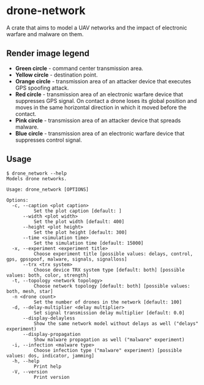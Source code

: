 # drone-network

A crate that aims to model a UAV networks and the impact of electronic warfare and malware on them.

## Render image legend

* **Green circle** - command center transmission area.
* **Yellow circle** - destination point.
* **Orange circle** - transmission area of an attacker device that executes GPS spoofing attack.
* **Red circle** - transmission area of an electronic warfare device that suppresses GPS signal.
  On contact a drone loses its global position and moves in the same horizontal direction in which it moved before the contact.
* **Pink circle** - transmission area of an attacker device that spreads malware.
* **Blue circle** - transmission area of an electronic warfare device that suppresses control signal.

## Usage

```shell
$ drone_network --help
Models drone networks.

Usage: drone_network [OPTIONS]

Options:
  -c, --caption <plot caption>
          Set the plot caption [default: ]
      --width <plot width>
          Set the plot width [default: 400]
      --height <plot height>
          Set the plot height [default: 300]
      --time <simulation time>
          Set the simulation time [default: 15000]
  -x, --experiment <experiment title>
          Choose experiment title [possible values: delays, control, gps, gpsspoof, malware, signals, signalloss]
      --trx <trx system>
          Choose device TRX system type [default: both] [possible values: both, color, strength]
  -t, --topology <network topology>
          Choose network topology [default: both] [possible values: both, mesh, star]
  -n <drone count>
          Set the number of drones in the network [default: 100]
  -d, --delay-multiplier <delay multiplier>
          Set signal transmission delay multiplier [default: 0.0]
      --display-delayless
          Show the same network model without delays as well ("delays" experiment)
      --display-propagation
          Show malware propagation as well ("malware" experiment)
  -i, --infection <malware type>
          Choose infection type ("malware" experiment) [possible values: dos, indicator, jamming]
  -h, --help
          Print help
  -V, --version
          Print version
```
